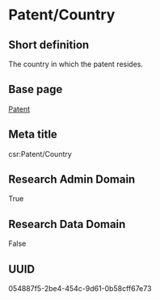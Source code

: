# Patent/Country
## Short definition
The country in which the patent resides.
## Base page
[Patent](../Objects/Patent.md)
## Meta title
csr:Patent/Country
## Research Admin Domain
True
## Research Data Domain
False
## UUID
054887f5-2be4-454c-9d61-0b58cff67e73
